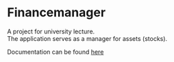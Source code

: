 # Financemanager

A project for university lecture.  
The application serves as a manager for assets (stocks).

Documentation can be found [here](./documentation/README.md)